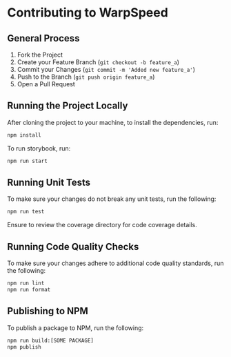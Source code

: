 # Contributing to WarpSpeed

## General Process

1. Fork the Project
2. Create your Feature Branch (`git checkout -b feature_a`)
3. Commit your Changes (`git commit -m 'Added new feature_a'`)
4. Push to the Branch (`git push origin feature_a`)
5. Open a Pull Request

## Running the Project Locally

After cloning the project to your machine, to install the dependencies, run:

```sh
npm install
```

To run storybook, run:

```sh
npm run start
```

## Running Unit Tests

To make sure your changes do not break any unit tests, run the following:

```sh
npm run test
```

Ensure to review the coverage directory for code coverage details.

## Running Code Quality Checks

To make sure your changes adhere to additional code quality standards, run the following:

```sh
npm run lint
npm run format
```

## Publishing to NPM

To publish a package to NPM, run the following:

```sh
npm run build:[SOME PACKAGE]
npm publish
```
